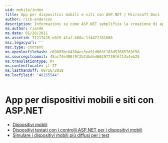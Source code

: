 ```yaml
---
uid: mobile/index
title: App per dispositivi mobili e siti con ASP.NET | Microsoft Docs
author: rick-anderson
description: Informazioni su come ASP.NET semplifica la creazione di applicazioni Web per dispositivi mobili
ms.author: riande
ms.date: 01/28/2011
ms.assetid: 71217425-e015-41af-b88a-1f4472f81886
msc.legacyurl: ''
msc.type: content
ms.openlocfilehash: c09089bc84304ec3ea91d069f183d57665763f58
ms.sourcegitcommit: 45ac74e400f9f2b7dbded66297730f6f14a4eb25
ms.translationtype: MT
ms.contentlocale: it-IT
ms.lasthandoff: 08/16/2018
ms.locfileid: "48255544"
---
```

<a name="mobile-apps--sites-with-aspnet"></a>App per dispositivi mobili e siti con ASP.NET
====================
- [Dispositivi mobili](overview.md)
- [Dispositivi testati con i controlli ASP.NET per i dispositivi mobili](tested-devices.md)
- [Simulare i dispositivi mobili più diffusi per i test](device-simulators.md)
